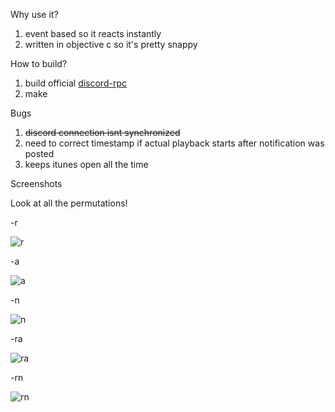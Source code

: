 Why use it?

1. event based so it reacts instantly
2. written in objective c so it's pretty snappy

How to build?

1. build official [discord-rpc](https://github.com/discordapp/discord-rpc)
2. make

Bugs

1. ~~discord connection isnt synchronized~~
2. need to correct timestamp if actual playback starts after notification was posted
3. keeps itunes open all the time

Screenshots

Look at all the permutations!

-r

![r](https://user-images.githubusercontent.com/23189912/52178578-8ab8c300-27e1-11e9-9ff7-3baf913d86a1.png)

-a

![a](https://user-images.githubusercontent.com/23189912/52178579-8ab8c300-27e1-11e9-9ec9-5130eb67b7ed.png)

-n

![n](https://user-images.githubusercontent.com/23189912/52178580-8b515980-27e1-11e9-8531-54bc93011b48.png)

-ra

![ra](https://user-images.githubusercontent.com/23189912/52178581-8b515980-27e1-11e9-8221-80006ef7919c.png)

-rn

![rn](https://user-images.githubusercontent.com/23189912/52178582-8b515980-27e1-11e9-9886-9d18e58dbc32.png)
